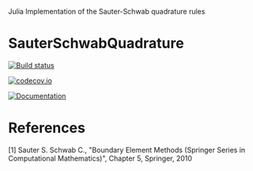 Julia Implementation of the Sauter-Schwab quadrature rules

# SauterSchwabQuadrature


[![Build status](https://github.com/ga96tik/SauterSchwabQuadrature.jl/workflows/CI/badge.svg)](https://github.com/ga96tik/SauterSchwabQuadrature.jl/actions)

[![codecov.io](http://codecov.io/github/ga96tik/SauterSchwabQuadrature.jl/coverage.svg?branch=master)](http://codecov.io/github/ga96tik/SauterSchwabQuadrature.jl?branch=master)

[![Documentation](https://img.shields.io/badge/docs-latest-blue.svg)](https://ga96tik.github.io/SauterSchwabQuadrature.jl/latest)

# References

[1] Sauter S. Schwab C., "Boundary Element Methods (Springer Series in Computational Mathematics)", Chapter 5, Springer, 2010

